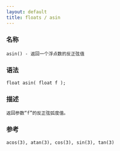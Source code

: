 ```yaml
---
layout: default
title: floats / asin
---
```


### 名称

    asin() - 返回一个浮点数的反正弦值

### 语法

    float asin( float f );

### 描述

    返回参数“f”的反正弦弧度值。

### 参考

    acos(3), atan(3), cos(3), sin(3), tan(3)
